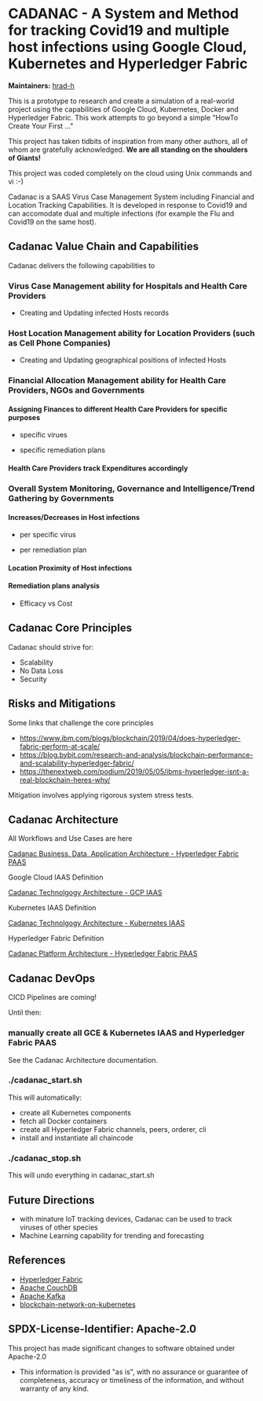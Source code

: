 # CADANAC - A System and Method for tracking Covid19 and multiple host infections using Google Cloud, Kubernetes and Hyperledger Fabric


**Maintainers:** [hrad-h](https://github.com/hrad-h/)

This is a prototype to research and create a simulation of a real-world project using the capabilities of Google Cloud, Kubernetes, Docker and Hyperledger Fabric.  This work attempts to go beyond a simple "HowTo Create Your First ..."

This project has taken tidbits of inspiration from many other authors, all of whom are gratefully acknowledged.  **We are all standing on the shoulders of Giants!**

This project was coded completely on the cloud using Unix commands and vi :-)


Cadanac is a SAAS Virus Case Management System including Financial and Location Tracking Capabilities.  It is developed in response to Covid19 and can accomodate dual and multiple infections (for example the Flu and Covid19 on the same host).


## Cadanac Value Chain and Capabilities

Cadanac delivers the following capabilities to 

### Virus Case Management ability for Hospitals and Health Care Providers  

- Creating and Updating infected Hosts records  

### Host Location Management ability for Location Providers (such as Cell Phone Companies)  

- Creating and Updating geographical positions of infected Hosts  

### Financial Allocation Management ability for Health Care Providers, NGOs and Governments  

#### Assigning Finances to different Health Care Providers for specific purposes  

- specific virues  

- specific remediation plans  

#### Health Care Providers track Expenditures accordingly  

### Overall System Monitoring, Governance and Intelligence/Trend Gathering by Governments  

#### Increases/Decreases in Host infections  

- per specific virus  

- per remediation plan  

#### Location Proximity of Host infections  

#### Remediation plans analysis  

- Efficacy vs Cost  


## Cadanac Core Principles

Cadanac should strive for:

- Scalability
- No Data Loss
- Security

## Risks and Mitigations

Some links that challenge the core principles
-	https://www.ibm.com/blogs/blockchain/2019/04/does-hyperledger-fabric-perform-at-scale/
-	https://blog.bybit.com/research-and-analysis/blockchain-performance-and-scalability-hyperledger-fabric/
-	https://thenextweb.com/podium/2019/05/05/ibms-hyperledger-isnt-a-real-blockchain-heres-why/

Mitigation involves applying rigorous system stress tests.


## Cadanac Architecture

All Workflows and Use Cases are here

[Cadanac Business, Data, Application Architecture - Hyperledger Fabric PAAS](docs/4-cadanac/README.md)

Google Cloud IAAS Definition

[Cadanac Technolgogy Architecture - GCP IAAS](docs/1-gcp/README.md)

Kubernetes IAAS Definition

[Cadanac Technolgogy Architecture - Kubernetes IAAS](docs/2-k8s/README.md)

Hyperledger Fabric Definition

[Cadanac Platform Architecture - Hyperledger Fabric PAAS](docs/3-hlf/README.md)


## Cadanac DevOps

CICD Pipelines are coming!

Until then:

### manually create all GCE & Kubernetes IAAS and Hyperledger Fabric PAAS

See the Cadanac Architecture documentation.

### ./cadanac_start.sh

This will automatically:

- create all Kubernetes components
- fetch all Docker containers
- create all Hyperledger Fabric channels, peers, orderer, cli
- install and instantiate all chaincode

### ./cadanac_stop.sh 

This will undo everything in cadanac_start.sh

## Future Directions

- with minature IoT tracking devices, Cadanac can be used to track viruses of other species
- Machine Learning capability for trending and forecasting


## References

* [Hyperledger Fabric](https://hyperledger-fabric.readthedocs.io/en/release-1.3/)
* [Apache CouchDB](http://couchdb.apache.org/)
* [Apache Kafka](https://kafka.apache.org/)
* [blockchain-network-on-kubernetes](https://github.com/IBM/blockchain-network-on-kubernetes)

## SPDX-License-Identifier: Apache-2.0

This project has made significant changes to software obtained under Apache-2.0

- This information is provided "as is", with no assurance or guarantee of completeness, accuracy or timeliness of the information, and without warranty of any kind.